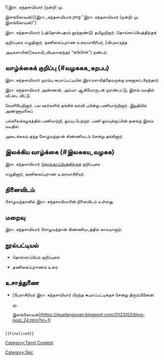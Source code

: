 ![இரா. கந்தசாமியார் (நன்றி: மு.
இளங்கோவன்)](இரா._கந்தசாமியார்.png "இரா. கந்தசாமியார் (நன்றி: மு. இளங்கோவன்)")
இரா. கந்தசாமியார் (பத்தொன்பதாம் நூற்றாண்டு) தமிழறிஞர். தொல்காப்பியத்திற்குக்
குறிப்புரை எழுதினார், தணிகைப்புராண உரையாசிரியர், [விபுலாநந்த
அடிகளாரின்](சுவாமி_விபுலானந்தர் "wikilink") நண்பர்.

## வாழ்க்கைக் குறிப்பு {#வழககக_கறபப}

இரா. கந்தசாமியார் முரம்பு கூமாப்பட்டியில் இராமசாமித்தேவருக்கு மகனாகப் பிறந்தார்.
இரா. கந்தசாமியார் அண்ணன், அம்மா ஆகியோருடன் முரண்பட்டு, இளம் வயதில் வீட்டை விட்டு
வெளியேறினார். பல ஊர்களில் தங்கிக் கல்வி பயின்று பணியாற்றினார். இறுதியில் அண்ணாமலைப்
பல்கலைக்கழகத்தில் பணியாற்றி, ஓய்வு பெற்றார். பணி ஓய்வுக்குப்பின் தனக்கு இளம் வயதில்
அடைக்கலம் தந்த சோழவந்தான் கிண்ணிமடம் சென்று தங்கினார்.

## இலக்கிய வாழ்க்கை {#இலககய_வழகக}

இரா. கந்தசாமியார் [தொல்காப்பியத்திற்குக](தொல்காப்பியம் "wikilink")் குறிப்புரை
எழுதினார், தணிகைப்புராண உரையாசிரியர்.

## நினைவிடம்

சோழவந்தானில் இரா. கந்தசாமியாரின் நினைவிடம் உள்ளது.

## மறைவு

இரா. கந்தசாமியார் சோழவந்தான் கிண்ணிமடத்தில் காலமானார்.

## நூல்பட்டியல்

-   தொல்காப்பியம் குறிப்புரை
-   தணிகைப்புராணம் உரை

## உசாத்துணை

-   [பேராசிரியர் இரா. கந்தசாமியார் பிறந்த கூமாப்பட்டிக்குச் சென்று திரும்பினேன்:
    மு.
    இளங்கோவன்](https://muelangovan.blogspot.com/2023/02/blog-post_24.html?m=1)

```{=mediawiki}
{{Finalised}}
```
[Category:Tamil Content](Category:Tamil_Content "wikilink")
[Category:Spc](Category:Spc "wikilink")
